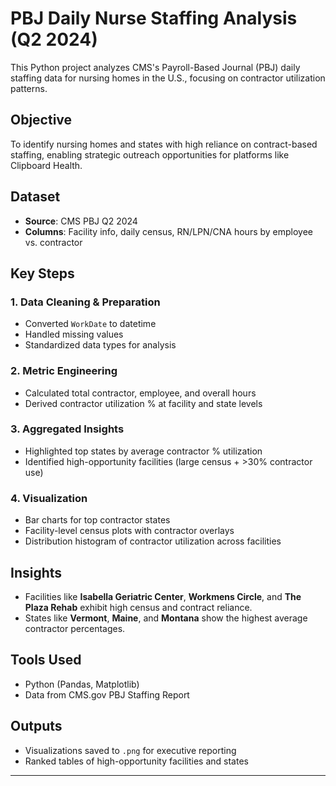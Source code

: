 # PBJ Daily Nurse Staffing Analysis (Q2 2024)

This Python project analyzes CMS's Payroll-Based Journal (PBJ) daily staffing data for nursing homes in the U.S., focusing on contractor utilization patterns.

## Objective
To identify nursing homes and states with high reliance on contract-based staffing, enabling strategic outreach opportunities for platforms like Clipboard Health.

## Dataset
- **Source**: CMS PBJ Q2 2024
- **Columns**: Facility info, daily census, RN/LPN/CNA hours by employee vs. contractor

## Key Steps

### 1. Data Cleaning & Preparation
- Converted `WorkDate` to datetime
- Handled missing values
- Standardized data types for analysis

### 2. Metric Engineering
- Calculated total contractor, employee, and overall hours
- Derived contractor utilization % at facility and state levels

### 3. Aggregated Insights
- Highlighted top states by average contractor % utilization
- Identified high-opportunity facilities (large census + >30% contractor use)

### 4. Visualization
- Bar charts for top contractor states
- Facility-level census plots with contractor overlays
- Distribution histogram of contractor utilization across facilities

## Insights
- Facilities like **Isabella Geriatric Center**, **Workmens Circle**, and **The Plaza Rehab** exhibit high census and contract reliance.
- States like **Vermont**, **Maine**, and **Montana** show the highest average contractor percentages.

## Tools Used
- Python (Pandas, Matplotlib)
- Data from CMS.gov PBJ Staffing Report

## Outputs
- Visualizations saved to `.png` for executive reporting
- Ranked tables of high-opportunity facilities and states

---